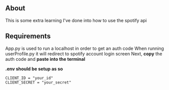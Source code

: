 ## About
This is some extra learning I've done into how to use the spotify api

## Requirements

App.py is used to run a localhost in order to get an auth code
When running userProfile.py it will redirect to spotify account login screen
Next, **copy** the auth code and **paste into the terminal**

**.env should be setup as so**

```{python}
CLIENT_ID = "your_id"
CLIENT_SECRET = "your_secret"
```